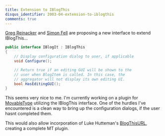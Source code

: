 ```yaml
---
title: Extension to IBlogThis
disqus_identifier: 2003-04-extension-to-iblogthis
comments: true
---
```


[Greg Reinacker][1] and [Simon Fell][2] are proposing a new interface to extend IBlogThis...

``` csharp
public interface IBlogIt : IBlogThis
{
    // Display configuration dialog to user, if applicable
    void Configure();

    // Return true if an editing GUI will be shown to the
    // user when BlogItem is called. In this case, the
    // aggregator will not display its own editing UI.
    bool HasEditingGUI();
}
```

This seems very nice to me. I'm currently working on a plugin for [MovableType][3] utilizing the IBlogThis interface. One of the hurdles I've encountered is a clean way to bring up the configuration dialogs, if the user hasnt completed them.

This would also allow incorporation of Luke Hutteman's [BlogThisURL][4], creating a complete MT plugin.

[1]:http://www.rassoc.com/gregr/weblog/archive.aspx?post=577
[2]:http://www.pocketsoap.com/weblog/2003/04/1239.html
[3]:http://www.movabletype.org
[4]:http://www.hutteman.com/weblog/2003/04/17.html#000068
